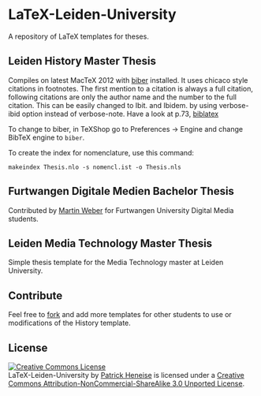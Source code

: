 LaTeX-Leiden-University
=======================

A repository of LaTeX templates for theses.


Leiden History Master Thesis
----------------------------

Compiles on latest MacTeX 2012 with [biber](http://biblatex-biber.sourceforge.net) installed. It uses chicaco style citations in footnotes. The first mention to a citation is always a full citation, following citations are only the author name and the number to the full citation. This can be easily changed to Ibit. and Ibidem. by using verbose-ibid option instead of verbose-note. Have a look at p.73, [biblatex]([ftp://www.ctan.org/ctan/macros/latex/exptl/biblatex/doc/biblatex.pdf)

To change to biber, in TeXShop go to Preferences -> Engine and change BibTeX engine to `biber`.


To create the index for nomenclature, use this command: 

`makeindex Thesis.nlo -s nomencl.ist -o Thesis.nls`

Furtwangen Digitale Medien Bachelor Thesis
------------------------------------------
Contributed by [Martin Weber](https://twitter.com/web_martin) for Furtwangen University Digital Media students.


Leiden Media Technology Master Thesis
-------------------------------------

Simple thesis template for the Media Technology master at Leiden University.


Contribute
----------
Feel free to [fork](https://github.com/PatrickHeneise/LaTeX-Thesis-Templates/fork_select) and add more templates for other students to use or modifications of the History template.


License
-------

<a rel="license" href="http://creativecommons.org/licenses/by-nc-sa/3.0/"><img alt="Creative Commons License" style="border-width:0" src="http://i.creativecommons.org/l/by-nc-sa/3.0/88x31.png" /></a><br /><span xmlns:dct="http://purl.org/dc/terms/" href="http://purl.org/dc/dcmitype/Text" property="dct:title" rel="dct:type">LaTeX-Leiden-University</span> by <a xmlns:cc="http://creativecommons.org/ns#" href="http://about.me/PatrickHeneise" property="cc:attributionName" rel="cc:attributionURL">Patrick Heneise</a> is licensed under a <a rel="license" href="http://creativecommons.org/licenses/by-nc-sa/3.0/">Creative Commons Attribution-NonCommercial-ShareAlike 3.0 Unported License</a>.